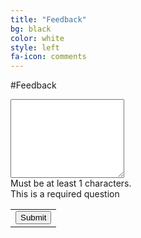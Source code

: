 ```yaml
---
title: "Feedback"
bg: black
color: white
style: left
fa-icon: comments
---
```


#Feedback

<script type="text/javascript">var submitted=false;</script>
<iframe name="hidden_iframe" id="hidden_iframe"
style="display:none;" onload="if(submitted)
{$('#feedbackContainer').hide();
$('#feedbackThanks').show();}"></iframe>
<div id="feedbackContainer">
<form action="https://docs.google.com/forms/d/14nCy5Tw1gKcr2rgcAWZTE_FyqwA8LvUlVEysy4W0sy0/formResponse?embedded=true" method="post"
target="hidden_iframe" onsubmit="submitted=true;" id="ss-form">
<ol role="list" class="ss-question-list" style="padding-left: 0">
<div class="ss-form-question errorbox-good" role="listitem">
<div dir="ltr" class="ss-item  ss-paragraph-text"><div class="ss-form-entry">
<label class="ss-q-item-label" for="entry_1781355853"><div class="ss-q-title">
</div>
<div class="ss-q-help ss-secondary-text" dir="ltr"></div></label>
<textarea name="entry.1781355853" rows="8" cols="0" class="ss-q-long" id="entry_1781355853" dir="auto" aria-label="  Must be at least 1 characters."></textarea>
<div class="error-message" id="603147882_errorMessage">Must be at least 1 characters.</div>
<div class="required-message">This is a required question</div>
</div></div></div>
<input type="hidden" name="draftResponse" value="[,,&quot;-6321661141771316980&quot;]
">
<input type="hidden" name="pageHistory" value="0">
<input type="hidden" name="fbzx" value="-6321661141771316980">
<div class="ss-item ss-navigate"><table id="navigation-table"><tbody><tr><td class="ss-form-entry goog-inline-block" id="navigation-buttons" dir="ltr">
<input type="submit" name="submit" value="Submit" id="ss-submit" class="jfk-button jfk-button-action "></td>
</tr></tbody></table></div></ol></form>
</div>
<div class="feedback-thanks" id="feedbackThanks" style="display: none;">Thank you for your feedback!</div>